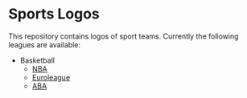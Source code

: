 # Sports Logos

This repository contains logos of sport teams. Currently the following leagues are available: 
* Basketball
	* [NBA](https://github.com/timurkulenovic/sports-logos/tree/main/basketball/nba/img)
	* [Euroleague](https://github.com/timurkulenovic/sports-logos/tree/main/basketball/euroleague/img)
	* [ABA](https://github.com/timurkulenovic/sports-logos/tree/main/basketball/aba/img)
